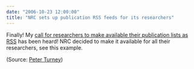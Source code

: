 ```yaml
---
date: "2006-10-23 12:00:00"
title: "NRC sets up publication RSS feeds for its researchers"
---
```




Finally! My [call for researchers to make available their publication lists as RSS](/lemire/blog/2005/09/08/make-your-publications-available-as-a-rss-feed/) has been heard! NRC decided to make it available for all their researchers, see this example.

(Source: [Peter Turney](http://www.apperceptual.com/))

